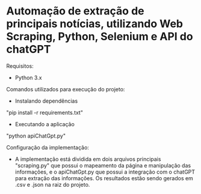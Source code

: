 # Automação de extração de principais notícias, utilizando Web Scraping, Python, Selenium e API do chatGPT

Requisitos:

- Python 3.x

Comandos utilizados para execução do projeto:

- Instalando dependências 

"pip install -r requirements.txt"

- Executando a aplicação

"python apiChatGpt.py"

Configuração da implementação:

- A implementação está dividida em dois arquivos principais "scraping.py" que possui o mapeamento da página e manipulação das informações, e o apiChatGpt.py que possui a integração com o chatGPT para extração das informações. Os resultados estão sendo gerados em .csv e .json na raiz do projeto.
